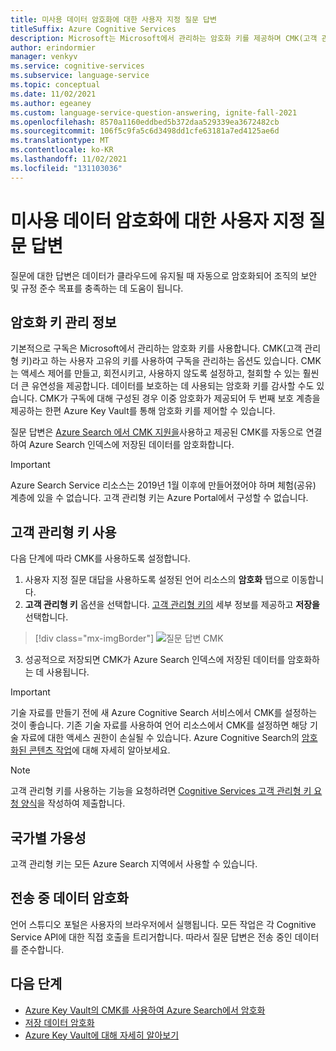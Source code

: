 ```yaml
---
title: 미사용 데이터 암호화에 대한 사용자 지정 질문 답변
titleSuffix: Azure Cognitive Services
description: Microsoft는 Microsoft에서 관리하는 암호화 키를 제공하며 CMK(고객 관리형 키)라고 하는 고유한 키로 Cognitive Services 구독을 관리할 수도 있습니다. 이 문서에서는 사용자 지정 질문 답변에 대한 미사용 데이터 암호화와 CMK를 사용하도록 설정하고 관리하는 방법을 다룹니다.
author: erindormier
manager: venkyv
ms.service: cognitive-services
ms.subservice: language-service
ms.topic: conceptual
ms.date: 11/02/2021
ms.author: egeaney
ms.custom: language-service-question-answering, ignite-fall-2021
ms.openlocfilehash: 8570a1160eddbed5b372daa529339ea3672482cb
ms.sourcegitcommit: 106f5c9fa5c6d3498dd1cfe63181a7ed4125ae6d
ms.translationtype: MT
ms.contentlocale: ko-KR
ms.lasthandoff: 11/02/2021
ms.locfileid: "131103036"
---
```

# <a name="custom-question-answering-encryption-of-data-at-rest"></a>미사용 데이터 암호화에 대한 사용자 지정 질문 답변

질문에 대한 답변은 데이터가 클라우드에 유지될 때 자동으로 암호화되어 조직의 보안 및 규정 준수 목표를 충족하는 데 도움이 됩니다.

## <a name="about-encryption-key-management"></a>암호화 키 관리 정보

기본적으로 구독은 Microsoft에서 관리하는 암호화 키를 사용합니다. CMK(고객 관리형 키)라고 하는 사용자 고유의 키를 사용하여 구독을 관리하는 옵션도 있습니다. CMK는 액세스 제어를 만들고, 회전시키고, 사용하지 않도록 설정하고, 철회할 수 있는 훨씬 더 큰 유연성을 제공합니다. 데이터를 보호하는 데 사용되는 암호화 키를 감사할 수도 있습니다. CMK가 구독에 대해 구성된 경우 이중 암호화가 제공되어 두 번째 보호 계층을 제공하는 한편 Azure Key Vault를 통해 암호화 키를 제어할 수 있습니다.

질문 답변은 [Azure Search 에서 CMK 지원을](../../../../search/search-security-manage-encryption-keys.md)사용하고 제공된 CMK를 자동으로 연결하여 Azure Search 인덱스에 저장된 데이터를 암호화합니다.

> [!IMPORTANT]
> Azure Search Service 리소스는 2019년 1월 이후에 만들어졌어야 하며 체험(공유) 계층에 있을 수 없습니다. 고객 관리형 키는 Azure Portal에서 구성할 수 없습니다.

## <a name="enable-customer-managed-keys"></a>고객 관리형 키 사용

다음 단계에 따라 CMK를 사용하도록 설정합니다.

1.  사용자 지정 질문 대답을 사용하도록 설정된 언어 리소스의 **암호화** 탭으로 이동합니다.
2.  **고객 관리형 키** 옵션을 선택합니다. [고객 관리형 키의](../../../../storage/common/customer-managed-keys-configure-key-vault.md?tabs=portal) 세부 정보를 제공하고 **저장을** 선택합니다.

> [!div class="mx-imgBorder"]
> ![질문 답변 CMK](../media/encrypt-data-at-rest/question-answering-cmk.png)
   
3.  성공적으로 저장되면 CMK가 Azure Search 인덱스에 저장된 데이터를 암호화하는 데 사용됩니다.

> [!IMPORTANT]
> 기술 자료를 만들기 전에 새 Azure Cognitive Search 서비스에서 CMK를 설정하는 것이 좋습니다. 기존 기술 자료를 사용하여 언어 리소스에서 CMK를 설정하면 해당 기술 자료에 대한 액세스 권한이 손실될 수 있습니다. Azure Cognitive Search의 [암호화된 콘텐츠 작업](../../../../search/search-security-manage-encryption-keys.md#work-with-encrypted-content)에 대해 자세히 알아보세요.

> [!NOTE]
> 고객 관리형 키를 사용하는 기능을 요청하려면 [Cognitive Services 고객 관리형 키 요청 양식](https://aka.ms/cogsvc-cmk)을 작성하여 제출합니다.

## <a name="regional-availability"></a>국가별 가용성

고객 관리형 키는 모든 Azure Search 지역에서 사용할 수 있습니다.

## <a name="encryption-of-data-in-transit"></a>전송 중 데이터 암호화

언어 스튜디오 포털은 사용자의 브라우저에서 실행됩니다. 모든 작업은 각 Cognitive Service API에 대한 직접 호출을 트리거합니다. 따라서 질문 답변은 전송 중인 데이터를 준수합니다.

## <a name="next-steps"></a>다음 단계

* [Azure Key Vault의 CMK를 사용하여 Azure Search에서 암호화](../../../../search/search-security-manage-encryption-keys.md)
* [저장 데이터 암호화](../../../../security/fundamentals/encryption-atrest.md)
* [Azure Key Vault에 대해 자세히 알아보기](../../../../key-vault/general/overview.md)
